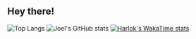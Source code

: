 ## Hey there! ##
![Top Langs](https://github-readme-stats.vercel.app/api/top-langs/?username=Jeoml&layout=compact)
![Joel's GitHub stats](https://github-readme-stats.vercel.app/api?username=Jeoml&show_icons=true)
[![Harlok's WakaTime stats](https://github-readme-stats.vercel.app/api/wakatime?username=Jeoml)](https://github.com/anuraghazra/github-readme-stats)

